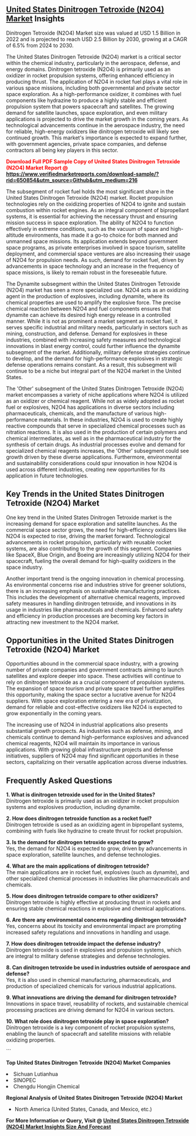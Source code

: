 <h2><a href="https://www.verifiedmarketreports.com/download-sample/?rid=650854&amp;utm_source=Github&amp;utm_medium=216" target="_blank">United States Dinitrogen Tetroxide (N2O4) Market</a> Insights</h2><p>Dinitrogen Tetroxide (N2O4) Market size was valued at USD 1.5 Billion in 2022 and is projected to reach USD 2.5 Billion by 2030, growing at a CAGR of 6.5% from 2024 to 2030.</p><p><p>The United States Dinitrogen Tetroxide (N2O4) market is a critical sector within the chemical industry, particularly in the aerospace, defense, and energy domains. Dinitrogen tetroxide (N2O4) is primarily used as an oxidizer in rocket propulsion systems, offering enhanced efficiency in producing thrust. The application of N2O4 in rocket fuel plays a vital role in various space missions, including both governmental and private sector space exploration. As a high-performance oxidizer, it combines with fuel components like hydrazine to produce a highly stable and efficient propulsion system that powers spacecraft and satellites. The growing demand for satellite launches, space exploration, and even military applications is projected to drive the market growth in the coming years. As technological advancements continue in the aerospace industry, the need for reliable, high-energy oxidizers like dinitrogen tetroxide will likely see continued growth. This market's importance is expected to expand further, with government agencies, private space companies, and defense contractors all being key players in this sector. <br><b><p><span class=""><span style="color: #ff0000;"><strong>Download Full PDF Sample Copy of United States Dinitrogen Tetroxide (N2O4) Market Report</strong> @ </span><a href="https://www.verifiedmarketreports.com/download-sample/?rid=650854&amp;utm_source=Github&amp;utm_medium=216" target="_blank">https://www.verifiedmarketreports.com/download-sample/?rid=650854&amp;utm_source=Github&amp;utm_medium=216</a></span></p></b></p><p>The subsegment of rocket fuel holds the most significant share in the United States Dinitrogen Tetroxide (N2O4) market. Rocket propulsion technologies rely on the oxidizing properties of N2O4 to ignite and sustain combustion within rocket engines. As an integral component of bipropellant systems, it is essential for achieving the necessary thrust and ensuring mission success in space exploration. The ability of N2O4 to function effectively in extreme conditions, such as the vacuum of space and high-altitude environments, has made it a go-to choice for both manned and unmanned space missions. Its application extends beyond government space programs, as private enterprises involved in space tourism, satellite deployment, and commercial space ventures are also increasing their usage of N2O4 for propulsion needs. As such, demand for rocket fuel, driven by advancements in space technology and an increase in the frequency of space missions, is likely to remain robust in the foreseeable future. <p>The Dynamite subsegment within the United States Dinitrogen Tetroxide (N2O4) market has seen a more specialized use. N2O4 acts as an oxidizing agent in the production of explosives, including dynamite, where its chemical properties are used to amplify the explosive force. The precise chemical reaction between N2O4 and fuel components ensures that dynamite can achieve its desired high energy release in a controlled manner. While it is not as prominent a market segment as rocket fuel, it serves specific industrial and military needs, particularly in sectors such as mining, construction, and defense. Demand for explosives in these industries, combined with increasing safety measures and technological innovations in blast energy control, could further influence the dynamite subsegment of the market. Additionally, military defense strategies continue to develop, and the demand for high-performance explosives in strategic defense operations remains constant. As a result, this subsegment will continue to be a niche but integral part of the N2O4 market in the United States.<p>The 'Other' subsegment of the United States Dinitrogen Tetroxide (N2O4) market encompasses a variety of niche applications where N2O4 is utilized as an oxidizer or chemical reagent. While not as widely adopted as rocket fuel or explosives, N2O4 has applications in diverse sectors including pharmaceuticals, chemicals, and the manufacture of various high-performance materials. In these industries, N2O4 is used to create highly reactive compounds that serve in specialized chemical processes such as nitration reactions. It is also used in the production of certain polymers and chemical intermediates, as well as in the pharmaceutical industry for the synthesis of certain drugs. As industrial processes evolve and demand for specialized chemical reagents increases, the 'Other' subsegment could see growth driven by these diverse applications. Furthermore, environmental and sustainability considerations could spur innovation in how N2O4 is used across different industries, creating new opportunities for its application in future technologies.<h2>Key Trends in the United States Dinitrogen Tetroxide (N2O4) Market</h2><p>One key trend in the United States Dinitrogen Tetroxide market is the increasing demand for space exploration and satellite launches. As the commercial space sector grows, the need for high-efficiency oxidizers like N2O4 is expected to rise, driving the market forward. Technological advancements in rocket propulsion, particularly with reusable rocket systems, are also contributing to the growth of this segment. Companies like SpaceX, Blue Origin, and Boeing are increasingly utilizing N2O4 for their spacecraft, fueling the overall demand for high-quality oxidizers in the space industry.</p><p>Another important trend is the ongoing innovation in chemical processing. As environmental concerns rise and industries strive for greener solutions, there is an increasing emphasis on sustainable manufacturing practices. This includes the development of alternative chemical reagents, improved safety measures in handling dinitrogen tetroxide, and innovations in its usage in industries like pharmaceuticals and chemicals. Enhanced safety and efficiency in production processes are becoming key factors in attracting new investment to the N2O4 market.</p><h2>Opportunities in the United States Dinitrogen Tetroxide (N2O4) Market</h2><p>Opportunities abound in the commercial space industry, with a growing number of private companies and government contracts aiming to launch satellites and explore deeper into space. These activities will continue to rely on dinitrogen tetroxide as a crucial component of propulsion systems. The expansion of space tourism and private space travel further amplifies this opportunity, making the space sector a lucrative avenue for N2O4 suppliers. With space exploration entering a new era of privatization, demand for reliable and cost-effective oxidizers like N2O4 is expected to grow exponentially in the coming years.</p><p>The increasing use of N2O4 in industrial applications also presents substantial growth prospects. As industries such as defense, mining, and chemicals continue to demand high-performance explosives and advanced chemical reagents, N2O4 will maintain its importance in various applications. With growing global infrastructure projects and defense initiatives, suppliers of N2O4 may find significant opportunities in these sectors, capitalizing on their versatile application across diverse industries.</p><h2>Frequently Asked Questions</h2><p><b>1. What is dinitrogen tetroxide used for in the United States?</b><br> Dinitrogen tetroxide is primarily used as an oxidizer in rocket propulsion systems and explosives production, including dynamite.</p><p><b>2. How does dinitrogen tetroxide function as a rocket fuel?</b><br> Dinitrogen tetroxide is used as an oxidizing agent in bipropellant systems, combining with fuels like hydrazine to create thrust for rocket propulsion.</p><p><b>3. Is the demand for dinitrogen tetroxide expected to grow?</b><br> Yes, the demand for N2O4 is expected to grow, driven by advancements in space exploration, satellite launches, and defense technologies.</p><p><b>4. What are the main applications of dinitrogen tetroxide?</b><br> The main applications are in rocket fuel, explosives (such as dynamite), and other specialized chemical processes in industries like pharmaceuticals and chemicals.</p><p><b>5. How does dinitrogen tetroxide compare to other oxidizers?</b><br> Dinitrogen tetroxide is highly effective at producing thrust in rockets and ensuring stable chemical reactions in explosive and chemical applications.</p><p><b>6. Are there any environmental concerns regarding dinitrogen tetroxide?</b><br> Yes, concerns about its toxicity and environmental impact are prompting increased safety regulations and innovations in handling and usage.</p><p><b>7. How does dinitrogen tetroxide impact the defense industry?</b><br> Dinitrogen tetroxide is used in explosives and propulsion systems, which are integral to military defense strategies and defense technologies.</p><p><b>8. Can dinitrogen tetroxide be used in industries outside of aerospace and defense?</b><br> Yes, it is also used in chemical manufacturing, pharmaceuticals, and production of specialized chemicals for various industrial applications.</p><p><b>9. What innovations are driving the demand for dinitrogen tetroxide?</b><br> Innovations in space travel, reusability of rockets, and sustainable chemical processing practices are driving demand for N2O4 in various sectors.</p><p><b>10. What role does dinitrogen tetroxide play in space exploration?</b><br> Dinitrogen tetroxide is a key component of rocket propulsion systems, enabling the launch of spacecraft and satellite missions with reliable oxidizing properties.</p>```</p><p><strong>Top United States Dinitrogen Tetroxide (N2O4) Market Companies</strong></p><div data-test-id=""><p><li>Sichuan Lutianhua</li><li> SINOPEC</li><li> Chengdu Hongjin Chemical</li></p><div><strong>Regional Analysis of&nbsp;United States Dinitrogen Tetroxide (N2O4) Market</strong></div><ul><li dir="ltr"><p dir="ltr">North America&nbsp;(United States, Canada, and Mexico, etc.)</p></li></ul><p><strong>For More Information or Query, Visit @&nbsp;</strong><strong><a href="https://www.verifiedmarketreports.com/product/dinitrogen-tetroxide-n2o4-market/?utm_source=Github&amp;utm_medium=216" target="_blank">United States Dinitrogen Tetroxide (N2O4) Market Insights Size And Forecast</a></strong></p></div>
